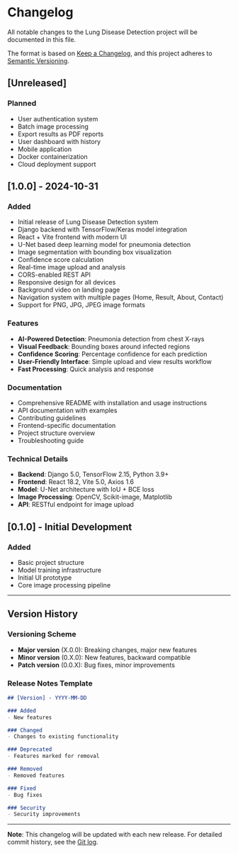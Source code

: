 # Changelog

All notable changes to the Lung Disease Detection project will be documented in this file.

The format is based on [Keep a Changelog](https://keepachangelog.com/en/1.0.0/),
and this project adheres to [Semantic Versioning](https://semver.org/spec/v2.0.0.html).

## [Unreleased]

### Planned
- User authentication system
- Batch image processing
- Export results as PDF reports
- User dashboard with history
- Mobile application
- Docker containerization
- Cloud deployment support

## [1.0.0] - 2024-10-31

### Added
- Initial release of Lung Disease Detection system
- Django backend with TensorFlow/Keras model integration
- React + Vite frontend with modern UI
- U-Net based deep learning model for pneumonia detection
- Image segmentation with bounding box visualization
- Confidence score calculation
- Real-time image upload and analysis
- CORS-enabled REST API
- Responsive design for all devices
- Background video on landing page
- Navigation system with multiple pages (Home, Result, About, Contact)
- Support for PNG, JPG, JPEG image formats

### Features
- **AI-Powered Detection**: Pneumonia detection from chest X-rays
- **Visual Feedback**: Bounding boxes around infected regions
- **Confidence Scoring**: Percentage confidence for each prediction
- **User-Friendly Interface**: Simple upload and view results workflow
- **Fast Processing**: Quick analysis and response

### Documentation
- Comprehensive README with installation and usage instructions
- API documentation with examples
- Contributing guidelines
- Frontend-specific documentation
- Project structure overview
- Troubleshooting guide

### Technical Details
- **Backend**: Django 5.0, TensorFlow 2.15, Python 3.9+
- **Frontend**: React 18.2, Vite 5.0, Axios 1.6
- **Model**: U-Net architecture with IoU + BCE loss
- **Image Processing**: OpenCV, Scikit-image, Matplotlib
- **API**: RESTful endpoint for image upload

## [0.1.0] - Initial Development

### Added
- Basic project structure
- Model training infrastructure
- Initial UI prototype
- Core image processing pipeline

---

## Version History

### Versioning Scheme

- **Major version** (X.0.0): Breaking changes, major new features
- **Minor version** (0.X.0): New features, backward compatible
- **Patch version** (0.0.X): Bug fixes, minor improvements

### Release Notes Template

```markdown
## [Version] - YYYY-MM-DD

### Added
- New features

### Changed
- Changes to existing functionality

### Deprecated
- Features marked for removal

### Removed
- Removed features

### Fixed
- Bug fixes

### Security
- Security improvements
```

---

**Note**: This changelog will be updated with each new release. For detailed commit history, see the [Git log](https://github.com/aavashlamichhane/Lung-Disease-Detection/commits/).
